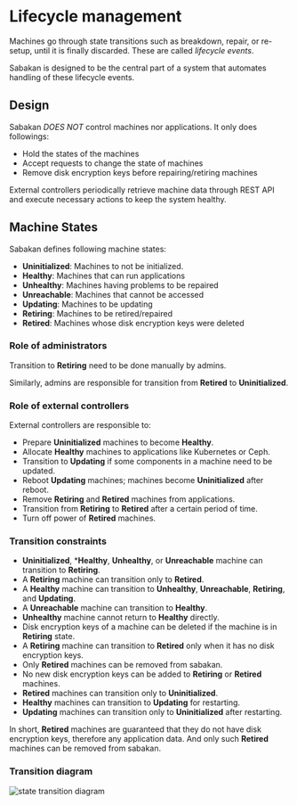 Lifecycle management
====================

Machines go through state transitions such as breakdown, repair, or re-setup,
until it is finally discarded.  These are called *lifecycle events*.

Sabakan is designed to be the central part of a system that automates
handling of these lifecycle events.

Design
------

Sabakan *DOES NOT* control machines nor applications.
It only does followings:

* Hold the states of the machines
* Accept requests to change the state of machines
* Remove disk encryption keys before repairing/retiring machines

External controllers periodically retrieve machine data through REST API
and execute necessary actions to keep the system healthy.

Machine States
--------------

Sabakan defines following machine states:

* **Uninitialized**: Machines to not be initialized.
* **Healthy**: Machines that can run applications
* **Unhealthy**: Machines having problems to be repaired
* **Unreachable**: Machines that cannot be accessed
* **Updating**: Machines to be updating
* **Retiring**: Machines to be retired/repaired
* **Retired**: Machines whose disk encryption keys were deleted

### Role of administrators

Transition to **Retiring** need to be done manually by admins.

Similarly, admins are responsible for transition from **Retired** to **Uninitialized**.

### Role of external controllers

External controllers are responsible to:

* Prepare **Uninitialized** machines to become **Healthy**.
* Allocate **Healthy** machines to applications like Kubernetes or Ceph.
* Transition to **Updating** if some components in a machine need to be updated.
* Reboot **Updating** machines; machines become **Uninitialized** after reboot.
* Remove **Retiring** and **Retired** machines from applications.
* Transition from **Retiring** to **Retired** after a certain period of time.
* Turn off power of **Retired** machines.

### Transition constraints

* **Uninitialized**, ***Healthy**, **Unhealthy**, or **Unreachable** machine can transition to **Retiring**.
* A **Retiring** machine can transition only to **Retired**.
* A **Healthy** machine can transition to **Unhealthy**, **Unreachable**, **Retiring**, and **Updating**.
* A **Unreachable** machine can transition to **Healthy**.
* **Unhealthy** machine cannot return to **Healthy** directly.
* Disk encryption keys of a machine can be deleted if the machine is in **Retiring** state.
* A **Retiring** machine can transition to **Retired** only when it has no disk encryption keys.
* Only **Retired** machines can be removed from sabakan.
* No new disk encryption keys can be added to **Retiring** or **Retired** machines.
* **Retired** machines can transition only to **Uninitialized**.
* **Healthy** machines can transition to **Updating** for restarting.
* **Updating** machines can transition only to **Uninitialized** after restarting.

In short, **Retired** machines are guaranteed that they do not have disk encryption keys,
therefore any application data.  And only such **Retired** machines can be removed from
sabakan.

### Transition diagram

![state transition diagram](http://www.plantuml.com/plantuml/svg/ZPAnJiGm343tV8Ldf8gz0pe40om8dSI46DpMHwEcJkMwdChNanozIniXT5jiF_krbdUZekZKE_D-ym55uuzStC4RMxPgqTblQimcWYBKdmYTjlCVbJsf5SkV9JnIxT0AWImfOvQs20P5-nj5KgdM4P21HBnad13MBLQEIdWXFNhfO4h93PpPL_A4JKESEZIe4RoyRlTKUHzVe2r17yPR9cFETIZolPHmVr0Ia5DZ8BczxbEsO3Rp-H90ZpoXSxCngoLa-q_v_wKvccjVXOR8ftzV-yrvSBB4fZtr_el6KrDZnmw8Qva7jPwXez2ta5SA4xwSOJZ94XwGGQ9emy91V0yZLjWXcnrn4sxu1m00)
